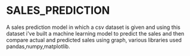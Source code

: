 # SALES_PREDICTION
A sales prediction model in which a csv dataset is given and using this dataset i've built a machine learning model to predict the sales and then compare actual and predicted sales using graph,
various libraries used pandas,numpy,matplotlib.
